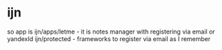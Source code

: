 # ijn
so app is ijn/apps/letme - it is notes manager with registering via email or yandexId
ijn/protected - frameworks to register via email as I remember
